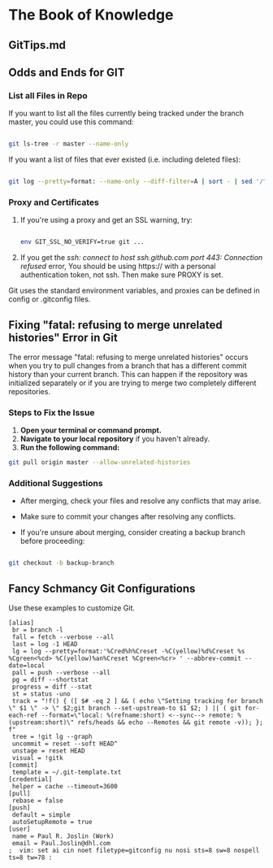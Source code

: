 # The Book of Knowledge

## GitTips.md

## Odds and Ends for GIT

### List all Files in Repo

If you want to list all the files currently being tracked under the
branch master, you could use this command:

``` bash

git ls-tree -r master --name-only

```

If you want a list of files that ever existed (i.e. including deleted files):

``` bash

git log --pretty=format: --name-only --diff-filter=A | sort - | sed '/^$/d'

```

### Proxy and Certificates

1. If you're using a proxy and get an SSL warning, try:

    ``` bash

    env GIT_SSL_NO_VERIFY=true git ...

    ```

2. If you get the *ssh: connect to host ssh.github.com port 443: Connection
refused* error, You should be using https:// with a personal authentication
token, not ssh.  Then make sure PROXY is set.

Git uses the standard environment variables, and proxies can be defined in
config or .gitconfig files.

## Fixing "fatal: refusing to merge unrelated histories" Error in Git

The error message "fatal: refusing to merge unrelated histories" occurs when
you try to pull changes from a branch that has a different commit history than
your current branch. This can happen if the repository was initialized
separately or if you are trying to merge two completely different
repositories.

### Steps to Fix the Issue

1. **Open your terminal or command prompt.**
2. **Navigate to your local repository** if you haven't already.
3. **Run the following command:**

```bash
git pull origin master --allow-unrelated-histories
```

### Additional Suggestions

- After merging, check your files and resolve any conflicts that may arise.

- Make sure to commit your changes after resolving any conflicts.

- If you're unsure about merging, consider creating a backup branch before proceeding:

``` bash

git checkout -b backup-branch

```

## Fancy Schmancy Git Configurations

Use these examples to customize Git.

``` config
[alias]
 br = branch -l
 fall = fetch --verbose --all
 last = log -1 HEAD
 lg = log --pretty=format:'%Cred%h%Creset -%C(yellow)%d%Creset %s %Cgreen<%cd> %C(yellow)%an%Creset %Cgreen<%cr> ' --abbrev-commit --date=local
 pall = push --verbose --all
 pg = diff --shortstat
 progress = diff --stat
 st = status -uno
 track = "!f() { ([ $# -eq 2 ] && ( echo \"Setting tracking for branch \" $1 \" -> \" $2;git branch --set-upstream-to $1 $2; ) || ( git for-each-ref --format=\"local: %(refname:short) <--sync--> remote: %(upstream:short)\" refs/heads && echo --Remotes && git remote -v)); }; f"
 tree = !git lg --graph
 uncommit = reset --soft HEAD^
 unstage = reset HEAD
 visual = !gitk
[commit]
 template = ~/.git-template.txt
[credential]
 helper = cache --timeout=3600
[pull]
 rebase = false
[push]
 default = simple
 autoSetupRemote = true
[user]
 name = Paul R. Joslin (Work)
 email = Paul.Joslin@dhl.com
;  vim: set ai cin noet filetype=gitconfig nu nosi sts=8 sw=8 nospell ts=8 tw=78 :
```

[//]: # ( vim: set ai et nu sts=2 sw=2 ts=2 tw=78 filetype=markdown :)
